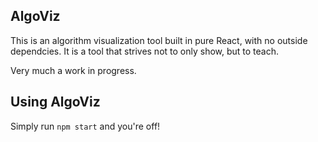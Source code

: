## AlgoViz

This is an algorithm visualization tool built in pure React, with no outside dependcies.  It is a tool that strives not to only show, but to teach.

Very much a work in progress.

## Using AlgoViz

Simply run `npm start` and you're off!
